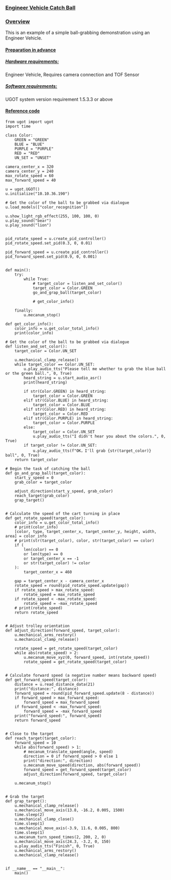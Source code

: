 ### [**Engineer Vehicle Catch Ball**](https://docs.ubtrobot.com/ugot/#/en-us/extension/case/EngineerVehicleCatchBall?id=engineer-vehicle-catch-ball)

### [**Overview**](https://docs.ubtrobot.com/ugot/#/en-us/extension/case/EngineerVehicleCatchBall?id=overview)

This is an example of a simple ball-grabbing demonstration using an Engineer Vehicle.

#### [**Preparation in advance**](https://docs.ubtrobot.com/ugot/#/en-us/extension/case/EngineerVehicleCatchBall?id=preparation-in-advance)

##### [**Hardware requirements:**](https://docs.ubtrobot.com/ugot/#/en-us/extension/case/EngineerVehicleCatchBall?id=hardware-requirements)

Engineer Vehicle, Requires camera connection and TOF Sensor

##### [**Software requirements:**](https://docs.ubtrobot.com/ugot/#/en-us/extension/case/EngineerVehicleCatchBall?id=software-requirements)

UGOT system version requirement 1.5.3.3 or above

#### [**Reference code**](https://docs.ubtrobot.com/ugot/#/en-us/extension/case/EngineerVehicleCatchBall?id=reference-code)

``` c++enter code here
from ugot import ugot
import time

class Color:
    GREEN = "GREEN"
    BLUE = "BLUE"
    PURPLE = "PURPLE"
    RED = "RED"
    UN_SET = "UNSET"

camera_center_x = 320
camera_center_y = 240
max_rotate_speed = 60
max_forward_speed = 40

u = ugot.UGOT()
u.initialize("10.10.36.190")

# Get the color of the ball to be grabbed via dialogue
u.load_models(["color_recognition"])

u.show_light_rgb_effect(255, 100, 100, 0)
u.play_sound("bear")
u.play_sound("lion")


pid_rotate_speed = u.create_pid_controller()
pid_rotate_speed.set_pid(0.3, 0, 0.01)

pid_forward_speed = u.create_pid_controller()
pid_forward_speed.set_pid(0.9, 0, 0.001)


def main():
    try:
        while True:
            # target_color = listen_and_set_color()
            target_color = Color.GREEN
            go_and_grap_ball(target_color)

            # get_color_info()

    finally:
        u.mecanum_stop()

def get_color_info():
    color_info = u.get_color_total_info()
    print(color_info)

# Get the color of the ball to be grabbed via dialogue
def listen_and_set_color():
    target_color = Color.UN_SET

    u.mechanical_clamp_release()
    while target_color == Color.UN_SET:
        u.play_audio_tts("Please tell me whether to grab the blue ball or the green ball.", 0, True)
        heard_string = u.start_audio_asr()
        print(heard_string)

        if str(Color.GREEN) in heard_string:
            target_color = Color.GREEN
        elif str(Color.BLUE) in heard_string:
            target_color = Color.BLUE
        elif str(Color.RED) in heard_string:
            target_color = Color.RED
        elif str(Color.PURPLE) in heard_string:
            target_color = Color.PURPLE
        else:
            target_color = Color.UN_SET
            u.play_audio_tts("I didn't hear you about the colors.", 0, True)
        if target_color != Color.UN_SET:
            u.play_audio_tts(f"OK，I'll grab {str(target_color)} ball", 0, True)
    return target_color

# Begin the task of catching the ball
def go_and_grap_ball(target_color):
    start_y_speed = 0
    grab_color = target_color

    adjust_direction(start_y_speed, grab_color)
    reach_target(grab_color)
    grap_target()


# Calculate the speed of the cart turning in place
def get_rotate_speed(target_color):
    color_info = u.get_color_total_info()
    # print(color_info)
    [color, type, target_center_x, target_center_y, height, width, area] = color_info
    # print(str(target_color), color, str(target_color) == color)
    if (
        len(color) == 0
        or len(type) == 0
        or target_center_x == -1
        or str(target_color) != color
    ):
        target_center_x = 460

    gap = target_center_x - camera_center_x
    rotate_speed = round(pid_rotate_speed.update(gap))
    if rotate_speed > max_rotate_speed:
        rotate_speed = max_rotate_speed
    if rotate_speed < -max_rotate_speed:
        rotate_speed = -max_rotate_speed
    # print(rotate_speed)
    return rotate_speed


# Adjust trolley orientation
def adjust_direction(forward_speed, target_color):
    u.mechanical_arms_restory()
    u.mechanical_clamp_release()

    rotate_speed = get_rotate_speed(target_color)
    while abs(rotate_speed) > 2:
        u.mecanum_move_xyz(0, forward_speed, int(rotate_speed))
        rotate_speed = get_rotate_speed(target_color)


# Calculate forward speed (a negative number means backward speed)
def get_forward_speed(target_color):
    distance = u.read_distance_data(21)
    print("distance:", distance)
    forward_speed = round(pid_forward_speed.update(8 - distance))
    if forward_speed > max_forward_speed:
        forward_speed = max_forward_speed
    if forward_speed < -max_forward_speed:
        forward_speed = -max_forward_speed
    print("forward_speed:", forward_speed)
    return forward_speed


# Close to the target
def reach_target(target_color):
    forward_speed = 10
    while abs(forward_speed) > 1:
        # mecanum_translate_speed(angle, speed)
        direction = 0 if forward_speed > 0 else 1
        print("direction:", direction)
        u.mecanum_move_speed(direction, abs(forward_speed))
        forward_speed = get_forward_speed(target_color)
        adjust_direction(forward_speed, target_color)

    u.mecanum_stop()


# Grab the target
def grap_target():
    u.mechanical_clamp_release()
    u.mechanical_move_axis(13.8, -16.2, 0.005, 1500)
    time.sleep(2)
    u.mechanical_clamp_close()
    time.sleep(1)
    u.mechanical_move_axis(-3.9, 11.6, 0.005, 800)
    time.sleep(1)
    u.mecanum_turn_speed_times(2, 200, 2, 0)
    u.mechanical_move_axis(24.3, -3.2, 0, 150)
    u.play_audio_tts("Finish", 0, True)
    u.mechanical_arms_restory()
    u.mechanical_clamp_release()


if __name__ == "__main__":
    main()
```
